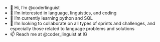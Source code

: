 - 👋 Hi, I’m @coderlinguist
- 👀 I’m interested in language, linguistics, and coding
- 🌱 I’m currently learning python and SQL
- 💞️ I’m looking to collaborate on all types of sprints and challenges, and especially those related to language problems and solutions
- 📫 Reach me at @coder_linguist at IG

<!---
coderlinguist/coderlinguist is a ✨ special ✨ repository because its `README.md` (this file) appears on your GitHub profile.
You can click the Preview link to take a look at your changes.
--->
